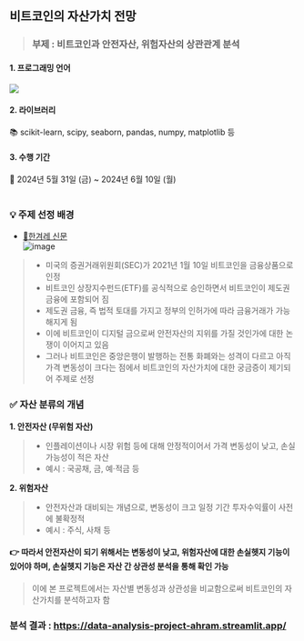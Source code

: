 ## 비트코인의 자산가치 전망
>### 부제 : 비트코인과 안전자산, 위험자산의 상관관계 분석
#### **1. 프로그래밍 언어**
<img src="https://img.shields.io/badge/Python-3776AB?style=for-the-badge&logo=Python&logoColor=white">

#### **2. 라이브러리** 
📚 scikit-learn, scipy, seaborn, pandas, numpy, matplotlib 등
#### **3. 수행 기간**
📅 2024년 5월 31일 (금) ~ 2024년 6월 10일 (월)
<br/><br/>
### 💡 주제 선정 배경
- [📰한겨레 신문](https://www.hani.co.kr/arti/international/international_general/1123909.html)<br>
![image](https://github.com/Ahram-Jeong/data-analysis-project/assets/86512230/b809424a-4525-4210-bf75-d161644e13fb)
>- 미국의 증권거래위원회(SEC)가 2021년 1월 10일 비트코인을 금융상품으로 인정
>- 비트코인 상장지수펀드(ETF)를 공식적으로 승인하면서 비트코인이 제도권 금융에 포함되어 짐
>- 제도권 금융, 즉 법적 토대를 가지고 정부의 인허가에 따라 금융거래가 가능해지게 됨
>- 이에 비트코인이 디지털 금으로써 안전자산의 지위를 가질 것인가에 대한 논쟁이 이어지고 있음
>- 그러나 비트코인은 중앙은행이 발행하는 전통 화폐와는 성격이 다르고 아직 가격 변동성이 크다는 점에서 비트코인의 자산가치에 대한 궁금증이 제기되어 주제로 선정
### ✅ 자산 분류의 개념
**1. 안전자산 (무위험 자산)**
>- 인플레이션이나 시장 위험 등에 대해 안정적이어서 가격 변동성이 낮고, 손실 가능성이 적은 자산
>- 예시 : 국공채, 금, 예·적금 등

**2. 위험자산**
>- 안전자산과 대비되는 개념으로, 변동성이 크고 일정 기간 투자수익률이 사전에 불확정적
>- 예시 : 주식, 사채 등

#### 👉 따라서 안전자산이 되기 위해서는 변동성이 낮고, 위험자산에 대한 손실헷지 기능이 있어야 하며, 손실헷지 기능은 자산 간 상관성 분석을 통해 확인 가능
> 이에 본 프로젝트에서는 자산별 변동성과 상관성을 비교함으로써 비트코인의 자산가치를 분석하고자 함

### 분석 결과 : https://data-analysis-project-ahram.streamlit.app/